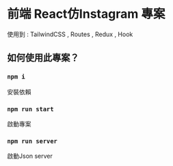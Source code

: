 # 前端 React仿Instagram 專案

使用到 : TailwindCSS , Routes , Redux , Hook

## 如何使用此專案？


### `npm i`

安裝依賴

### `npm run start`

啟動專案

### `npm run server`

啟動Json server


